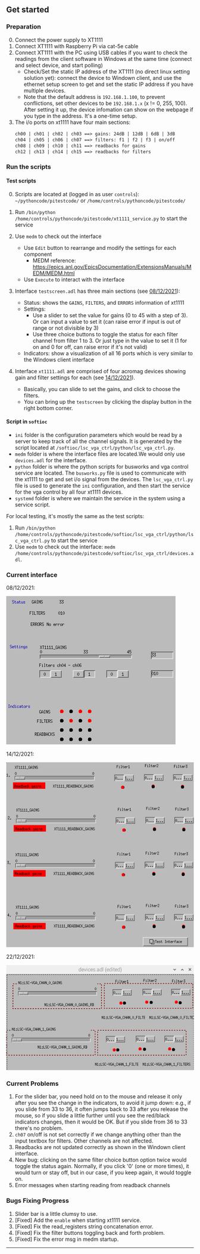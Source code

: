 ## Get started

### Preparation

0. Connect the power supply to XT1111
1. Connect XT1111 with Raspberry Pi via cat-5e cable
2. Connect XT1111 with the PC using USB cables if you want to check the readings from the client software in Windows at the same time (connect and select device, and start polling)
   - Check/Set the static IP address of the XT1111 (no direct linux setting solution yet): connect the device to Windown client, and use the ethernet setup screen to get and set the static IP address if you have multiple devices.
   - Note that the default address is `192.168.1.100`, to prevent conflictions, set other devices to be `192.168.1.x` (x != 0, 255, 100). After setting it up, the device infomation can show on the webpage if you type in the address. It's a one-time setup.
3. The i/o ports on xt1111 have four main sections:
   ```
   ch00 | ch01 | ch02 | ch03 ==> gains: 24dB | 12dB | 6dB | 3dB
   ch04 | ch05 | ch06 | ch07 ==> filters: f1 | f2 | f3 | on/off
   ch08 | ch09 | ch10 | ch11 ==> readbacks for gains
   ch12 | ch13 | ch14 | ch15 ==> readbacks for filters
   ```

### Run the scripts

#### Test scripts

0. Scripts are located at (logged in as user `controls`): `~/pythoncode/pitestcode/` or `/home/controls/pythoncode/pitestcode/`

1. Run `/bin/python /home/controls/pythoncode/pitestcode/xt1111_service.py` to start the service

2. Use `medm` to check out the interface

   - Use `Edit` button to rearrange and modify the settings for each component
     - MEDM reference: https://epics.anl.gov/EpicsDocumentation/ExtensionsManuals/MEDM/MEDM.html
   - Use `Execute` to interact with the interface

3. Interface `testscreen.adl` has three main sections (see [08/12/2021](#current-interface)):

   - Status: shows the `GAINS`, `FILTERS`, and `ERRORS` information of xt1111
   - Settings:
     - Use a slider to set the value for gains (0 to 45 with a step of 3). Or can input a value to set it (can raise error if input is out of range or not divisible by 3)
     - Use three choice buttons to toggle the status for each filter channel from filter 1 to 3. Or just type in the value to set it (1 for on and 0 for off, can raise error if it's not valid)
   - Indicators: show a visualization of all 16 ports which is very similar to the Windows client interface

4. Interface `xt1111.adl` are comprised of four acromag devices showing gain and filter settings for each (see [14/12/2021](#current-interface)).
   - Basically, you can slide to set the gains, and click to choose the filters.
   - You can bring up the `testscreen` by clicking the display button in the right bottom corner.

#### Script in `softioc`

- `ini` folder is the configuration parameters which would be read by a server to keep track of all the channel signals. It is generated by the script located at `/softioc/lsc_vga_ctrl/python/lsc_vga_ctrl.py`.
- `medm` folder is where the interface files are located.We would only use `devices.adl` for the interface.
- `python` folder is where the python scripts for busworks and vga control service are located. The `busworks.py` file is used to communicate with the xt1111 to get and set i/o signal from the devices. The `lsc_vga_ctrl.py` file is used to generate the `ini` configuration, and then start the service for the vga control by all four xt1111 devices.
- `systemd` folder is where we maintain the service in the system using a service script.

For local testing, it's mostly the same as the test scripts:

1. Run `/bin/python /home/controls/pythoncode/pitestcode/softioc/lsc_vga_ctrl/python/lsc_vga_ctrl.py` to start the service
2. Use `medm` to check out the interface: `medm /home/controls/pythoncode/pitestcode/softioc/lsc_vga_ctrl/devices.adl`.

### Current interface

08/12/2021:

![interface](screenshots/2021-12-08-151759_455x398_scrot.png)

14/12/2021:

![xt1111_interface](screenshots/2021-12-14-143342_581x571_scrot.png)

22/12/2021:

![xt1111_interface](screenshots/2021-12-22-130928_589x330_scrot.png)

### Current Problems

1. For the slider bar, you need hold on to the mouse and release it only after you see the change in the indicators, to avoid it jump down: e.g., if you slide from 33 to 36, it often jumps back to 33 after you release the mouse, so if you slide a little further until you see the red/black indicators changes, then it would be OK. But if you slide from 36 to 33 there's no problem.
2. `ch07` on/off is not set correctly if we change anything other than the input textbox for filters. Other channels are not affected.
3. Readbacks are not updated correctly as shown in the Windown client interface.
4. New bug: clicking on the same filter choice button option twice would toggle the status again. Normally, if you click '0' (one or more times), it would turn or stay off, but in our case, if you keep again, it would toggle on.
5. Error messages when starting reading from readback channels

### Bugs Fixing Progress

1. Slider bar is a little clumsy to use.
2. [Fixed] Add the `enable` when starting xt1111 service.
3. [Fixed] Fix the read_registers string concatenation error.
4. [Fixed] Fix the filter buttons toggling back and forth problem.
5. [Fixed] Fix the error msg in medm startup.

---
